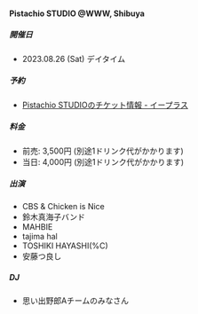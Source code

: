 #### Pistachio STUDIO @WWW, Shibuya

##### 開催日

- 2023.08.26 (Sat) デイタイム

##### 予約

- [Pistachio STUDIOのチケット情報 \- イープラス](https://eplus.jp/sf/detail/3887550001?P6=001&P1=0402&P59=1)

##### 料金

- 前売: 3,500円 (別途1ドリンク代がかかります)
- 当日: 4,000円 (別途1ドリンク代がかかります)

##### 出演

- CBS & Chicken is Nice
- 鈴木真海子バンド
- MAHBIE
- tajima hal
- TOSHIKI HAYASHI(%C)
- 安藤つ良し

##### DJ

- 思い出野郎Aチームのみなさん